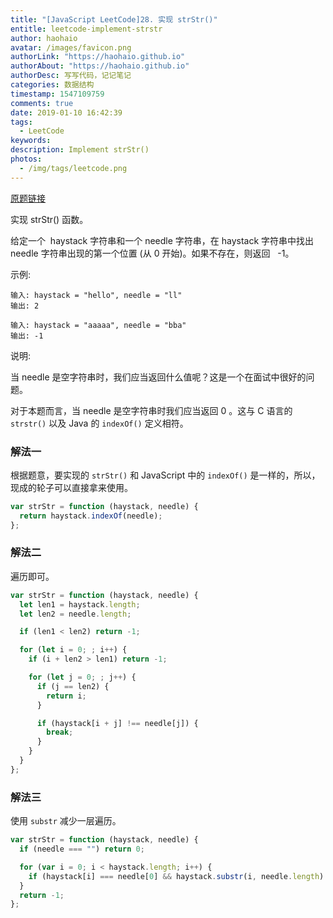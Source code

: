 ```yaml
---
title: "[JavaScript LeetCode]28. 实现 strStr()"
entitle: leetcode-implement-strstr
author: haohaio
avatar: /images/favicon.png
authorLink: "https://haohaio.github.io"
authorAbout: "https://haohaio.github.io"
authorDesc: 写写代码，记记笔记
categories: 数据结构
timestamp: 1547109759
comments: true
date: 2019-01-10 16:42:39
tags:
  - LeetCode
keywords:
description: Implement strStr()
photos:
  - /img/tags/leetcode.png
---
```


[原题链接](https://leetcode-cn.com/problems/implement-strstr/)

实现 strStr() 函数。

给定一个  haystack 字符串和一个 needle 字符串，在 haystack 字符串中找出 needle 字符串出现的第一个位置 (从 0 开始)。如果不存在，则返回   -1。

示例:

```code
输入: haystack = "hello", needle = "ll"
输出: 2

输入: haystack = "aaaaa", needle = "bba"
输出: -1
```

说明:

当 needle 是空字符串时，我们应当返回什么值呢？这是一个在面试中很好的问题。

对于本题而言，当 needle 是空字符串时我们应当返回 0 。这与 C 语言的 `strstr()` 以及 Java 的 `indexOf()` 定义相符。

### 解法一

根据题意，要实现的 `strStr()` 和 JavaScript 中的 `indexOf()` 是一样的，所以，现成的轮子可以直接拿来使用。

```js
var strStr = function (haystack, needle) {
  return haystack.indexOf(needle);
};
```

### 解法二

遍历即可。

```js
var strStr = function (haystack, needle) {
  let len1 = haystack.length;
  let len2 = needle.length;

  if (len1 < len2) return -1;

  for (let i = 0; ; i++) {
    if (i + len2 > len1) return -1;

    for (let j = 0; ; j++) {
      if (j == len2) {
        return i;
      }

      if (haystack[i + j] !== needle[j]) {
        break;
      }
    }
  }
};
```

### 解法三

使用 `substr` 减少一层遍历。

```js
var strStr = function (haystack, needle) {
  if (needle === "") return 0;

  for (var i = 0; i < haystack.length; i++) {
    if (haystack[i] === needle[0] && haystack.substr(i, needle.length) === needle) return i;
  }
  return -1;
};
```
